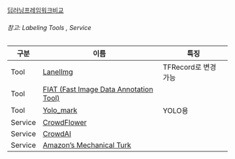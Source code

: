 [딥러닝프레임워크비교](https://www.slideshare.net/JunyiSong1/ss-75552936)






###### 참고: Labeling Tools , Service
|구분|이름|특징|
|-|-|-|
|Tool|[LanelImg](https://github.com/tzutalin/labelImg)|TFRecord로 변경 가능 |
|Tool|[FIAT (Fast Image Data Annotation Tool)](https://github.com/christopher5106/FastAnnotationTool)||
|Tool|[Yolo_mark](https://github.com/AlexeyAB/Yolo_mark)|YOLO용|
|Service|[CrowdFlower](https://www.crowdflower.com/)||
|Service|[CrowdAI ](https://crowdai.com/)||
|Service|[Amazon’s Mechanical Turk](https://www.mturk.com/mturk/welcome)||
